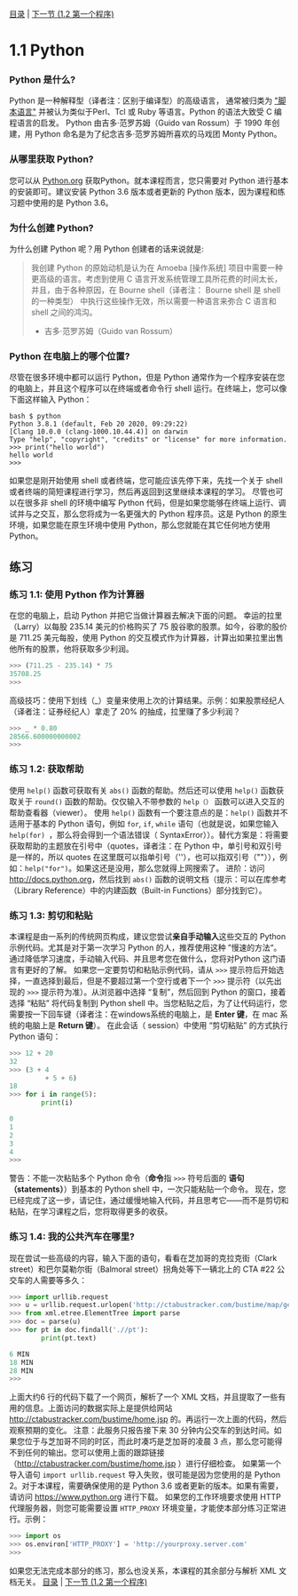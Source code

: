[目录](../Contents.md) \| [下一节 (1.2 第一个程序)](02_Hello_world.md)

# 1.1 Python
### Python 是什么?
Python 是一种解释型（译者注：区别于编译型）的高级语言， 通常被归类为 ["脚本语言"](https://en.wikipedia.org/wiki/Scripting_language) 并被认为类似于Perl、Tcl 或 Ruby 等语言。Python 的语法大致受 C 编程语言的启发。
Python 由吉多·范罗苏姆（Guido van Rossum）于 1990 年创建，用 Python 命名是为了纪念吉多·范罗苏姆所喜欢的马戏团 Monty Python。
### 从哪里获取 Python?
您可以从 [Python.org](https://www.python.org/) 获取Python。就本课程而言，您只需要对 Python 进行基本的安装即可。建议安装  Python 3.6 版本或者更新的 Python 版本，因为课程和练习题中使用的是 Python 3.6。
### 为什么创建 Python?
为什么创建 Python 呢？用 Python 创建者的话来说就是:
>我创建 Python 的原始动机是认为在 Amoeba [操作系统] 项目中需要一种更高级的语言。考虑到使用 C 语言开发系统管理工具所花费的时间太长，并且，由于各种原因，在 Bourne shell（译者注：  Bourne shell 是 shell 的一种类型） 中执行这些操作无效，所以需要一种语言来弥合 C 语言和 shell 之间的鸿沟。
>
>- 吉多·范罗苏姆（Guido van Rossum）
### Python 在电脑上的哪个位置?
尽管在很多环境中都可以运行 Python，但是 Python 通常作为一个程序安装在您的电脑上，并且这个程序可以在终端或者命令行 shell 运行。在终端上，您可以像下面这样输入 Python：
```
bash $ python
Python 3.8.1 (default, Feb 20 2020, 09:29:22)
[Clang 10.0.0 (clang-1000.10.44.4)] on darwin
Type "help", "copyright", "credits" or "license" for more information.
>>> print("hello world")
hello world
>>>
```
如果您是刚开始使用 shell 或者终端，您可能应该先停下来，先找一个关于 shell 或者终端的简短课程进行学习，然后再返回到这里继续本课程的学习。
尽管也可以在很多非 shell 的环境中编写 Python 代码，但是如果您能够在终端上运行、调试并与之交互，那么您将成为一名更强大的 Python 程序员。这是 Python 的原生环境，如果您能在原生环境中使用 Python，那么您就能在其它任何地方使用 Python。
## 练习
### 练习 1.1: 使用 Python 作为计算器
在您的电脑上，启动 Python 并把它当做计算器去解决下面的问题。
幸运的拉里（Larry）以每股 235.14 美元的价格购买了 75 股谷歌的股票。如今，谷歌的股价是 711.25 美元每股，使用 Python 的交互模式作为计算器，计算出如果拉里出售他所有的股票，他将获取多少利润。
```python
>>> (711.25 - 235.14) * 75
35708.25
>>>
```
高级技巧：使用下划线（_）变量来使用上次的计算结果。示例：如果股票经纪人（译者注：证券经纪人）拿走了 20% 的抽成，拉里赚了多少利润？
```python
>>> _ * 0.80
28566.600000000002
>>>
```
### 练习 1.2: 获取帮助
使用  `help()` 函数可获取有关 `abs()` 函数的帮助。然后还可以使用 `help()` 函数获取关于 `round()` 函数的帮助。仅仅输入不带参数的 `help（）` 函数可以进入交互的帮助查看器（viewer）。
使用 `help()` 函数有一个要注意点的是：`help()` 函数并不适用于基本的 Python 语句，例如 `for`, `if`, `while` 语句（也就是说，如果您输入 `help(for) `，那么将会得到一个语法错误（ SyntaxError））。替代方案是：将需要获取帮助的主题放在引号中（quotes，译者注：在 Python 中，单引号和双引号是一样的，所以 quotes 在这里既可以指单引号（''），也可以指双引号（""）），例如：`help("for")`。如果这还是没用，那么您就得上网搜索了。
进阶：访问 <http://docs.python.org>，然后找到 `abs()` 函数的说明文档（提示：可以在库参考（Library Reference）中的内建函数（Built-in Functions）部分找到它）。
### 练习 1.3: 剪切和粘贴
本课程是由一系列的传统网页构成，建议您尝试**亲自手动输入**这些交互的 Python 示例代码。尤其是对于第一次学习 Python 的人，推荐使用这种 ”慢速的方法“。通过降低学习速度，手动输入代码、并且思考您在做什么，您将对Python 这门语言有更好的了解。
如果您一定要剪切和粘贴示例代码，请从  `>>>` 提示符后开始选择，一直选择到最后，但是不要超过第一个空行或者下一个 `>>>`  提示符（以先出现的 `>>>`  提示符为准）。从浏览器中选择 “复制”，然后回到 Python 的窗口，接着选择 “粘贴” 将代码复制到 Python shell 中。当您粘贴之后，为了让代码运行，您需要按一下回车键（译者注：在windows系统的电脑上，是 **Enter 键**，在 mac 系统的电脑上是 **Return 键**）。
在此会话（ session）中使用 “剪切粘贴” 的方式执行 Python 语句：
```python
>>> 12 + 20
32
>>> (3 + 4
         + 5 + 6)
18
>>> for i in range(5):
        print(i)

0
1
2
3
4
>>>
```
警告：不能一次粘贴多个 Python 命令（**命令**指 `>>>` 符号后面的 **语句（statements）**）到基本的 Python shell 中，一次只能粘贴一个命令。
现在，您已经完成了这一步，请记住，通过缓慢地输入代码，并且思考它——而不是剪切和粘贴，在学习课程之后，您将取得更多的收获。
### 练习 1.4: 我的公共汽车在哪里?
现在尝试一些高级的内容，输入下面的语句，看看在芝加哥的克拉克街（Clark street）和巴尔莫勒尔街（Balmoral street）拐角处等下一辆北上的 CTA \#22 公交车的人需要等多久：
```python
>>> import urllib.request
>>> u = urllib.request.urlopen('http://ctabustracker.com/bustime/map/getStopPredictions.jsp?stop=14791&route=22')
>>> from xml.etree.ElementTree import parse
>>> doc = parse(u)
>>> for pt in doc.findall('.//pt'):
        print(pt.text)

6 MIN
18 MIN
28 MIN
>>>
```
上面大约6 行的代码下载了一个网页，解析了一个 XML 文档，并且提取了一些有用的信息。上面访问的数据实际上是提供给网站 <http://ctabustracker.com/bustime/home.jsp> 的。再运行一次上面的代码，然后观察预期的变化。
注意：此服务只报告接下来 30 分钟内公交车的到达时间。如果您位于与芝加哥不同的时区，而此时凑巧是芝加哥的凌晨 3 点，那么您可能得不到任何的输出。您可以使用上面的跟踪链接（<http://ctabustracker.com/bustime/home.jsp> ）进行仔细检查。
如果第一个导入语句 `import urllib.request` 导入失败，很可能是因为您使用的是 Python 2。对于本课程，需要确保使用的是 Python 3.6 或者更新的版本。如果有需要，请访问 <https://www.python.org>  进行下载。
如果您的工作环境要求使用 HTTP 代理服务器，则您可能需要设置 `HTTP_PROXY` 环境变量，才能使本部分练习正常进行。示例：
```python
>>> import os
>>> os.environ['HTTP_PROXY'] = 'http://yourproxy.server.com'
>>>
```
如果您无法完成本部分的练习，那么也没关系，本课程的其余部分与解析 XML 文档无关。
[目录](../目录.md) \| [下一节 (1.2 第一个程序)](02_Hello_world.md)

